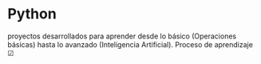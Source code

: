 # Python
proyectos desarrollados para aprender desde lo básico (Operaciones básicas) hasta lo avanzado (Inteligencia Artificial).  Proceso de aprendizaje ☑
